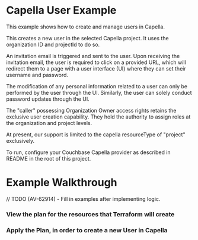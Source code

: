 # Capella User Example

This example shows how to create and manage users in Capella.

This creates a new user in the selected Capella project. It uses the organization ID and projectId to do so.

An invitation email is triggered and sent to the user. Upon receiving the invitation email, the user is required to click on a provided URL, which will redirect them to a page with a user interface (UI) where they can set their username and password.

The modification of any personal information related to a user can only be performed by the user through the UI. Similarly, the user can solely conduct password updates through the UI.

The "caller" possessing Organization Owner access rights retains the exclusive user creation capability. They hold the authority to assign roles at the organization and project levels.

At present, our support is limited to the capella resourceType of "project" exclusively.

To run, configure your Couchbase Capella provider as described in README in the root of this project.

# Example Walkthrough

// TODO (AV-62914) - Fill in examples after implementing logic. 

### View the plan for the resources that Terraform will create

### Apply the Plan, in order to create a new User in Capella
